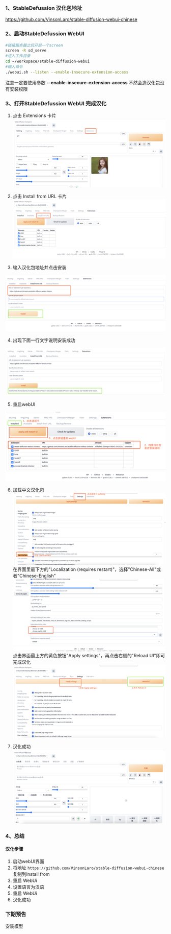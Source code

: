 ### 1、StableDefussion 汉化包地址

https://github.com/VinsonLaro/stable-diffusion-webui-chinese

### 2、启动StableDefussion WebUI
```bash
#链接服务器之后开启一个screen
screen -R sd_serve
#进入工作目录
cd ~/workspace/stable-diffusion-webui
#输入命令
./webui.sh --listen --enable-insecure-extension-access
```
注意一定要使用参数 **--enable-insecure-extension-access**
不然会造汉化包没有安装权限

### 3、打开StableDefussion WebUI 完成汉化

1. 点击 Extensions 卡片
![点击Extensions卡片](./asserts/click-extensions.png)

2. 点击 Install from URL 卡片
![点击 Install from URL 卡片](./asserts/click-install-from-url.png)

3. 输入汉化包地址并点击安装

![输入汉化包地址并点击安装](./asserts/copy-and-install.png)

4. 出现下面一行文字说明安装成功

![出现下面一行文字说明安装成功](./asserts/extend-zh-install-success.png)

5. 重启webUI

![重启webUI](./asserts/webui-zh-reload.png)

6. 加载中文汉化包
![打开User interface](./asserts/user-zh.png)
在界面里最下方的"Localization (requires restart)"，选择"Chinese-All"或者"Chinese-English"
![chose-zh](./asserts/user-zh-2.png)
点击界面最上方的黄色按钮"Apply settings"，再点击右侧的"Reload UI"即可完成汉化
![choose-zh-3](./asserts/user-zh-3.png)

7. 汉化成功
![汉化成功](./asserts/user-zh-success.png)

### 4、总结
#### 汉化步骤
1. 启动webUI界面
2. 将地址 `https://github.com/VinsonLaro/stable-diffusion-webui-chinese` 复制到Install from
3. 重启 WebUi
4. 设置语言为汉语
5. 重启 WebUi
6. 汉化成功

### 下期预告
安装模型